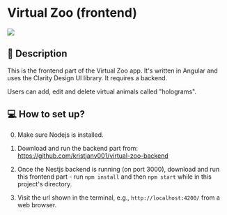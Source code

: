 # Virtual Zoo (frontend)

![](https://res.cloudinary.com/du1qfmeoz/image/upload/v1714125092/Various/screely-1714125044251_m6k4en.png)

## 📝 Description

This is the frontend part of the Virtual Zoo app. It's written in Angular and uses the Clarity Design UI library. It requires a backend.

Users can add, edit and delete virtual animals called "holograms".


## 💻 How to set up?

0. Make sure Nodejs is installed.

1. Download and run the backend part from:
https://github.com/kristjanv001/virtual-zoo-backend

2. Once the Nestjs backend is running (on port 3000), download and run this frontend part - run `npm install` and then `npm start` while in this project's directory.

3. Visit the url shown in the terminal, e.g., `http://localhost:4200/` from a web browser.
